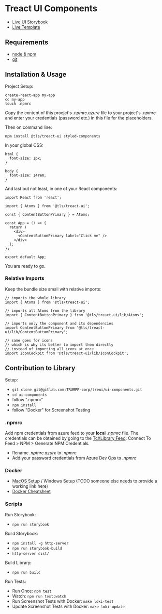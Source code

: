 # Treact UI Components

- [Live UI Storybook](https://www.treact-ui.site)
- [Live Template](https://www.treact-ui.site/app)

## Requirements

- [node & npm](https://nodejs.org/en/)
- [git](https://git-scm.com/)

## Installation & Usage

Project Setup:

```
create-react-app my-app
cd my-app
touch .npmrc
```

Copy the content of this proejct's _.npmrc.azure_ file to your project's _.npmrc_ and enter your credentials (password etc.) in this file for the placeholders.

Then on command line:

```
npm install @tls/treact-ui styled-components
```

In your global CSS:

```
html {
  font-size: 1px;
}

body {
  font-size: 14rem;
}
```

And last but not least, in one of your React components:

```
import React from 'react';

import { Atoms } from '@tls/treact-ui';

const { ContentButtonPrimary } = Atoms;

const App = () => {
  return (
    <div>
      <ContentButtonPrimary label="Click me" />
    </div>
  );
};

export default App;
```

You are ready to go.

### Relative Imports

Keep the bundle size small with relative imports:

```
// imports the whole library
import { Atoms } from '@tls/treact-ui';

// imports all Atoms from the library
import { ContentButtonPrimary } from '@tls/treact-ui/lib/Atoms';

// imports only the component and its dependencies
import ContentButtonPrimary from '@tls/treact-ui/lib/ContentButtonPrimary';

// same goes for icons
// which is why its better to import them directly
// instead of importing all icons at once
import IconCockpit from '@tls/treact-ui/lib/IconCockpit';
```

## Contribution to Library

Setup:

- `git clone git@gitlab.com:TRUMPF-corp/treui/ui-components.git`
- `cd ui-components`
- follow ".npmrc"
- `npm install`
- follow "Docker" for Screenshot Testing

### .npmrc

Add npm credentials from azure feed to your **local** _.npmrc_ file. The credentials can be obtained by going to the [TcXLibrary Feed](https://dev.azure.com/trumpf-laser/Bedienung-2020/_packaging?_a=feed&feed=TcXFrontendLib): Connect To Feed > NPM > Generate NPM Credentials.

- Rename _.npmrc.azure_ to _.npmrc_
- Add your password credentials from Azure Dev Ops to _.npmrc_

### Docker

- [MacOS Setup](https://www.robinwieruch.de/docker-macos) / Windows Setup (TODO someone else needs to provide a working link here)
- [Docker Cheatsheet](https://www.robinwieruch.de/docker-cheatsheet)

### Scripts

Run Storybook:

- `npm run storybook`

Build Storybook:

- `npm install -g http-server`
- `npm run storybook-build`
- `http-server dist/`

Build Library:

- `npm run build`

Run Tests:

- Run Once: `npm test`
- Watch: `npm run test:watch`
- Run Screenshot Tests with Docker: `make loki-test`
- Update Screenshot Tests with Docker: `make loki-update`
